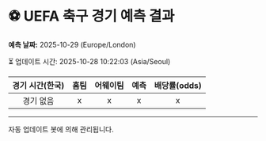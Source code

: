 # ⚽️ UEFA 축구 경기 예측 결과

**예측 날짜:** 2025-10-29 (Europe/London)

⏳ 업데이트 시간: 2025-10-28 10:22:03 (Asia/Seoul)

| 경기 시간(한국) | 홈팀 | 어웨이팀 | 예측 | 배당률(odds) |
|:-------------:|:-----:|:-------:|:-----:|:------------:|
| 경기 없음 | x | x | x | x |

---
자동 업데이트 봇에 의해 관리됩니다.
